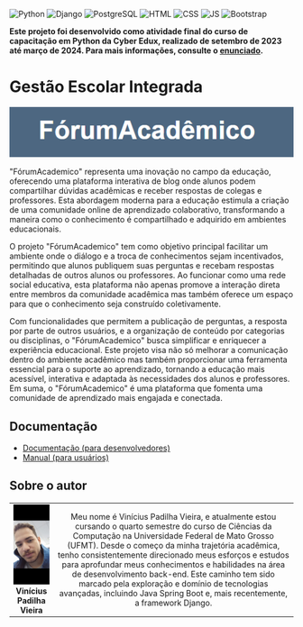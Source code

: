 <!-- Adicione Badges das tecnologias que você usou aqui -->
<!-- Você pode encontrar badges aqui: https://github.com/Ileriayo/markdown-badges?tab=readme-ov-file#markdown-badges -->
![Python](https://img.shields.io/badge/python-3670A0?style=for-the-badge&logo=python&logoColor=ffdd54)
![Django](https://img.shields.io/badge/django-%23092E20.svg?style=for-the-badge&logo=django&logoColor=white)
![PostgreSQL](https://img.shields.io/badge/postgresql-4169e1?style=for-the-badge&logo=postgresql&logoColor=white)
![HTML](https://img.shields.io/badge/HTML5-E34F26?style=for-the-badge&logo=html5&logoColor=white)
![CSS](https://img.shields.io/badge/CSS-239120?&style=for-the-badge&logo=css3&logoColor=white)
![JS](https://img.shields.io/badge/JavaScript-323330?style=for-the-badge&logo=javascript&logoColor=F7DF1E)
![Bootstrap](https://img.shields.io/badge/Bootstrap-563D7C?style=for-the-badge&logo=bootstrap&logoColor=white)


**Este projeto foi desenvolvido como atividade final do curso de capacitação em Python da Cyber Edux, realizado de setembro de 2023 até março de 2024. Para mais informações, consulte o [enunciado](ENUNCIADO.md).**

# Gestão Escolar Integrada

<!-- Substitua a seguinte imagem por uma logo do seu projeto -->
<img src="ForumAcadêmico.png" width="1000px">

<!-- Substitua o seguinte parágrafo por um resumo do seu projeto: -->
"FórumAcademico" representa uma inovação no campo da educação, oferecendo uma plataforma interativa de blog onde alunos podem compartilhar dúvidas acadêmicas e receber respostas de colegas e professores. Esta abordagem moderna para a educação estimula a criação de uma comunidade online de aprendizado colaborativo, transformando a maneira como o conhecimento é compartilhado e adquirido em ambientes educacionais.

O projeto "FórumAcademico" tem como objetivo principal facilitar um ambiente onde o diálogo e a troca de conhecimentos sejam incentivados, permitindo que alunos publiquem suas perguntas e recebam respostas detalhadas de outros alunos ou professores. Ao funcionar como uma rede social educativa, esta plataforma não apenas promove a interação direta entre membros da comunidade acadêmica mas também oferece um espaço para que o conhecimento seja construído coletivamente.

Com funcionalidades que permitem a publicação de perguntas, a resposta por parte de outros usuários, e a organização de conteúdo por categorias ou disciplinas, o "FórumAcademico" busca simplificar e enriquecer a experiência educacional. Este projeto visa não só melhorar a comunicação dentro do ambiente acadêmico mas também proporcionar uma ferramenta essencial para o suporte ao aprendizado, tornando a educação mais acessível, interativa e adaptada às necessidades dos alunos e professores. Em suma, o "FórumAcademico" é uma plataforma que fomenta uma comunidade de aprendizado mais engajada e conectada.

## Documentação

* [Documentação (para desenvolvedores)](DOCUMENTACAO.md)
* [Manual (para usuários)](MANUAL.md)

## Sobre o autor

<!-- Coloque seu nome, uma foto sua e uma pequena bio sobre você na seguinte tabela: -->
|  |  |
|:-------------:|:------------------------------------------------------------:|
|  <img src="perfil.jpg" width="150px"></br> **Vinícius Padilha Vieira** | Meu nome é Vinícius Padilha Vieira, e atualmente estou cursando o quarto semestre do curso de Ciências da Computação na Universidade Federal de Mato Grosso (UFMT). Desde o começo da minha trajetória acadêmica, tenho consistentemente direcionado meus esforços e estudos para aprofundar meus conhecimentos e habilidades na área de desenvolvimento back-end. Este caminho tem sido marcado pela exploração e domínio de tecnologias avançadas, incluindo Java Spring Boot e, mais recentemente, a framework Django.

